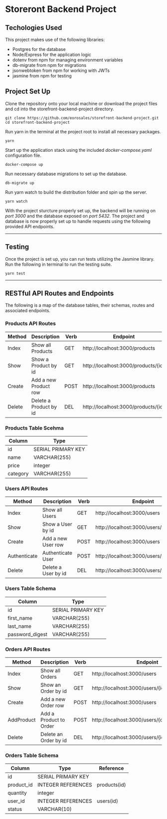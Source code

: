 # Storeront Backend Project

## Techologies Used

This project makes use of the following libraries:

- Postgres for the database
- Node/Express for the application logic
- dotenv from npm for managing environment variables
- db-migrate from npm for migrations
- jsonwebtoken from npm for working with JWTs
- jasmine from npm for testing

## Project Set Up

Clone the repository onto your local machine or download the project files and cd into the storefront-backend-project directory.

```
git clone https://github.com/eorosales/storefront-backend-project.git
cd storefront-backend-project
```

Run yarn in the terminal at the project root to install all necessary packages.

```
yarn
```

Start up the application stack using the included _docker-compose.yaml_ configuration file.

```
docker-compose up
```

Run necessary database migrations to set up the database.

```
db-migrate up
```

Run yarn watch to build the distribution folder and spin up the server.

```
yarn watch
```

With the project sturcture properly set up, the backend will be running on _port 3000_ and the database exposed on _port 5432_.
The project and database is now properly set up to handle requests using the following provided API endpoints.

---

## Testing

Once the project is set up, you can run tests utilizing the Jasmine library. Run the following in terminal to run the testing suite.

```
yarn test
```

---

## RESTful API Routes and Endpoints

The following is a map of the database tables, their schemas, routes and associated endpoints.

### Products API Routes

| Method | Description            | Verb | Endpoint                            |
| ------ | ---------------------- | ---- | ----------------------------------- |
| Index  | Show all Products      | GET  | http://localhost:3000/products      |
| Show   | Show a Product by id   | GET  | http://localhost:3000/products/{id} |
| Create | Add a new Product row  | POST | http://localhost:3000/products      |
| Delete | Delete a Product by id | DEL  | http://localhost:3000/products/{id} |

### Products Table Scehma

| Column   | Type               |
| -------- | ------------------ |
| id       | SERIAL PRIMARY KEY |
| name     | VARCHAR(255)       |
| price    | integer            |
| category | VARCHAR(255)       |

### Users API Routes

| Method       | Description         | Verb | Endpoint                                 |
| ------------ | ------------------- | ---- | ---------------------------------------- |
| Index        | Show all Users      | GET  | http://localhost:3000/users              |
| Show         | Show a User by id   | GET  | http://localhost:3000/users/{id}         |
| Create       | Add a new User row  | POST | http://localhost:3000/users              |
| Authenticate | Authenticate User   | POST | http://localhost:3000/users/authenticate |
| Delete       | Delete a User by id | DEL  | http://localhost:3000/users/{id}         |

### Users Table Schema

| Column          | Type               |
| --------------- | ------------------ |
| id              | SERIAL PRIMARY KEY |
| first_name      | VARCHAR(255)       |
| last_name       | VARCHAR(255)       |
| password_digest | VARCHAR(255)       |

### Orders API Routes

| Method     | Description            | Verb | Endpoint                                        |
| ---------- | ---------------------- | ---- | ----------------------------------------------- |
| Index      | Show all Orders        | GET  | http://localhost:3000/users                     |
| Show       | Show an Order by id    | GET  | http://localhost:3000/users/{id}                |
| Create     | Add a new Order row    | POST | http://localhost:3000/users                     |
| AddProduct | Add a Product to Order | POST | http://localhost:3000/users/{order.id}/products |  |
| Delete     | Delete an Order by id  | DEL  | http://localhost:3000/users/{id}                |

### Orders Table Schema

| Column     | Type               | Reference    |
| ---------- | ------------------ | ------------ |
| id         | SERIAL PRIMARY KEY |              |
| product_id | INTEGER REFERENCES | products(id) |
| quantity   | integer            |              |
| user_id    | INTEGER REFERENCES | users(id)    |
| status     | VARCHAR(10)        |              |
